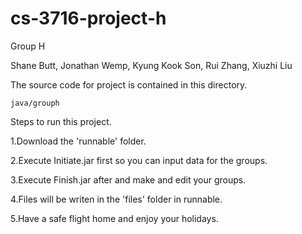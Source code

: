 cs-3716-project-h
=================

Group H

Shane Butt,
Jonathan Wemp,
Kyung Kook Son,
Rui Zhang,
Xiuzhi Liu


The source code for project is contained in this directory.

    java/grouph


Steps to run this project.  


1.Download the 'runnable' folder.


2.Execute Initiate.jar first so you can input data for the groups.


3.Execute Finish.jar after and make and edit your groups.


4.Files will be writen in the 'files' folder in runnable.


5.Have a safe flight home and enjoy your holidays.

